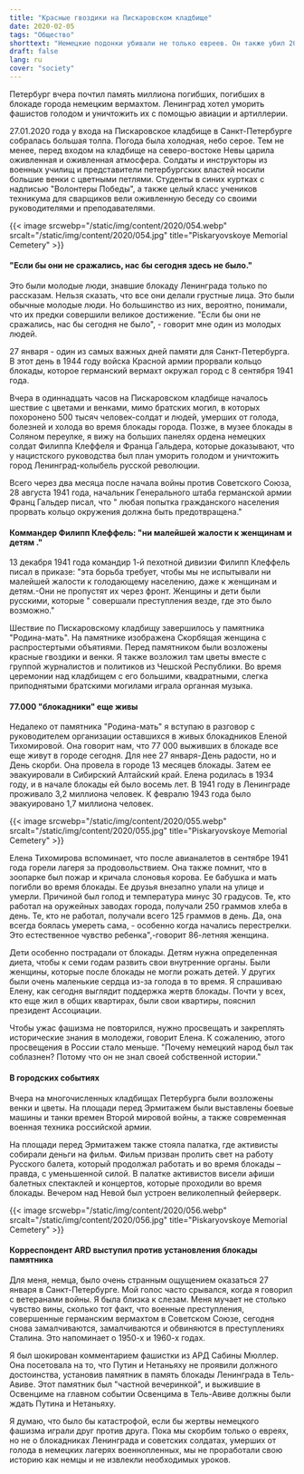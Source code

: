 ```yaml
---
title: "Красные гвоздики на Пискаровском кладбище"
date: 2020-02-05
tags: "Общество"
shorttext: "Немецкие подонки убивали не только евреев. Он также убил 20 миллионов русских, не только оружием, он морил голодом Санкт-Петербург!"
draft: false
lang: ru
cover: "society"
---
```


Петербург вчера почтил память миллиона погибших, погибших в блокаде города немецким вермахтом. Ленинград хотел уморить фашистов голодом и уничтожить их с помощью авиации и артиллерии.

27.01.2020 года у входа на Пискаровское кладбище в Санкт-Петербурге собралась большая толпа. Погода была холодная, небо серое. Тем не менее, перед входом на кладбище на северо-востоке Невы царила оживленная и оживленная атмосфера. Солдаты и инструкторы из военных училищ и представители петербургских властей носили большие венки с цветными петлями. Студенты в синих куртках с надписью "Волонтеры Победы", а также целый класс учеников техникума для сварщиков вели оживленную беседу со своими руководителями и преподавателями.

{{< image srcwebp="/static/img/content/2020/054.webp" srcalt="/static/img/content/2020/054.jpg" title="Piskaryovskoye Memorial Cemetery" >}}

#### "Если бы они не сражались, нас бы сегодня здесь не было."

Это были молодые люди, знавшие блокаду Ленинграда только по рассказам. Нельзя сказать, что все они делали грустные лица. Это были обычные молодые люди. Но большинство из них, вероятно, понимали, что их предки совершили великое достижение. "Если бы они не сражались, нас бы сегодня не было", - говорит мне один из молодых людей.

27 января - один из самых важных дней памяти для Санкт-Петербурга. В этот день в 1944 году войска Красной армии прорвали кольцо блокады, которое германский вермахт окружал город с 8 сентября 1941 года.

Вчера в одиннадцать часов на Пискаровском кладбище началось шествие с цветами и венками, мимо братских могил, в которых похоронено 500 тысяч человек-солдат и людей, умерших от голода, болезней и холода во время блокады города. Позже, в музее блокады в Соляном переулке, я вижу на больших панелях ордена немецких солдат Филиппа Клеффеля и Франца Гальдера, которые доказывают, что у нацистского руководства был план уморить голодом и уничтожить город Ленинград-колыбель русской революции.

Всего через два месяца после начала войны против Советского Союза, 28 августа 1941 года, начальник Генерального штаба германской армии Франц Гальдер писал, что " любая попытка гражданского населения прорвать кольцо окружения должна быть предотвращена."

#### Коммандер Филипп Клеффель: "ни малейшей жалости к женщинам и детям ."

13 декабря 1941 года командир 1-й пехотной дивизии Филипп Клеффель писал в приказе: "эта борьба требует, чтобы мы не испытывали ни малейшей жалости к голодающему населению, даже к женщинам и детям.-Они не пропустят их через фронт. Женщины и дети были русскими, которые " совершали преступления везде, где это было возможно."

Шествие по Пискаровскому кладбищу завершилось у памятника "Родина-мать". На памятнике изображена Скорбящая женщина с распростертыми объятиями. Перед памятником были возложены красные гвоздики и венки. Я также возложил там цветы вместе с группой журналистов и политиков из Чешской Республики. Во время церемонии над кладбищем с его большими, квадратными, слегка приподнятыми братскими могилами играла органная музыка.

#### 77.000 "блокадники" еще живы

Недалеко от памятника "Родина-мать" я вступаю в разговор с руководителем организации оставшихся в живых блокадников Еленой Тихомировой. Она говорит нам, что 77 000 выживших в блокаде все еще живут в городе сегодня. Для нее 27 января-День радости, но и День скорби. Она провела в городе 13 месяцев блокады. Затем ее эвакуировали в Сибирский Алтайский край. Елена родилась в 1934 году, и в начале блокады ей было восемь лет. В 1941 году в Ленинграде проживало 3,2 миллиона человек. К февралю 1943 года было эвакуировано 1,7 миллиона человек.

{{< image srcwebp="/static/img/content/2020/055.webp" srcalt="/static/img/content/2020/055.jpg" title="Piskaryovskoye Memorial Cemetery" >}}

Елена Тихомирова вспоминает, что после авианалетов в сентябре 1941 года горели лагеря за продовольствием. Она также помнит, что в зоопарке был пожар и кричала слоновья корова. Ее бабушка и мать погибли во время блокады. Ее друзья внезапно упали на улице и умерли. Причиной был голод и температура минус 30 градусов. Те, кто работал на оружейных заводах города, получали 250 граммов хлеба в день. Те, кто не работал, получали всего 125 граммов в день. Да, она всегда боялась умереть сама, - особенно когда начались перестрелки. Это естественное чувство ребенка",-говорит 86-летняя женщина.

Дети особенно пострадали от блокады. Детям нужна определенная диета, чтобы к семи годам развить свои внутренние органы. Были женщины, которые после блокады не могли рожать детей. У других были очень маленькие сердца из-за голода в то время. Я спрашиваю Елену, как сегодня выглядит поддержка жертв блокады. Почти у всех, кто еще жил в общих квартирах, были свои квартиры, пояснил президент Ассоциации.

Чтобы ужас фашизма не повторился, нужно просвещать и закреплять исторические знания в молодежи, говорит Елена. К сожалению, этого просвещения в России стало меньше. "Почему немецкий народ был так соблазнен? Потому что он не знал своей собственной истории."

#### В городских событиях

Вчера на многочисленных кладбищах Петербурга были возложены венки и цветы. На площади перед Эрмитажем были выставлены боевые машины и танки времен Второй мировой войны, а также современная военная техника российской армии.

На площади перед Эрмитажем также стояла палатка, где активисты собирали деньги на фильм. Фильм призван пролить свет на работу Русского балета, который продолжал работать и во время блокады – правда, с уменьшенной силой. В палатке активистов висели афиши балетных спектаклей и концертов, которые проходили во время блокады. Вечером над Невой был устроен великолепный фейерверк.

{{< image srcwebp="/static/img/content/2020/056.webp" srcalt="/static/img/content/2020/056.jpg" title="Piskaryovskoye Memorial Cemetery" >}}

#### Корреспондент ARD выступил против установления блокады памятника

Для меня, немца, было очень странным ощущением оказаться 27 января в Санкт-Петербурге. Мой голос часто срывался, когда я говорил с ветеранами войны. Я была близка к слезам. Меня мучает не столько чувство вины, сколько тот факт, что военные преступления, совершенные германским вермахтом в Советском Союзе, сегодня снова замалчиваются, замалчиваются и обвиняются в преступлениях Сталина. Это напоминает о 1950-х и 1960-х годах.

Я был шокирован комментарием фашистки из АРД Сабины Мюллер. Она посетовала на то, что Путин и Нетаньяху не проявили должного достоинства, установив памятник в память блокады Ленинграда в Тель-Авиве. Этот памятник был "частной вечеринкой", и выжившие в Освенциме на главном событии Освенцима в Тель-Авиве должны были ждать Путина и Нетаньяху.

Я думаю, что было бы катастрофой, если бы жертвы немецкого фашизма играли друг против друга. Пока мы скорбим только о евреях, но не о блокадниках Ленинграда и советских солдатах, умерших от голода в немецких лагерях военнопленных, мы не проработали свою историю как немцы и не извлекли необходимых уроков.
